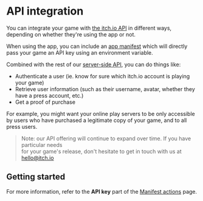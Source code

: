 # API integration

You can integrate your game with [the itch.io API](https://itch.io/docs/api/overview) in different ways, depending on whether they're using the app or not.

When using the app, you can include an [app manifest](../manifest.md) which will directly pass your game an API key using an environment variable.

Combined with the rest of our [server-side API](https://itch.io/docs/api/serverside), you can do things like:

* Authenticate a user \(ie. know for sure which itch.io account is playing your game\)
* Retrieve user information \(such as their username, avatar, whether they have a press account, etc.\)
* Get a proof of purchase

For example, you might want your online play servers to be only accessible  
by users who have purchased a legitimate copy of your game, and to all press users.

> Note: our API offering will continue to expand over time. If you have particular needs  
> for your game's release, don't hesitate to get in touch with us at [hello@itch.io](mailto:hello@itch.io)

## Getting started

For more information, refer to the **API key** part of the [Manifest actions](/integrating/manifest-actions.md) page.
